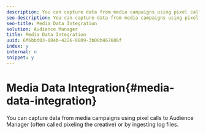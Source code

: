 ```yaml
---
description: You can capture data from media campaigns using pixel calls to Audience Manager (often called pixeling the creative) or by ingesting log files.
seo-description: You can capture data from media campaigns using pixel calls to Audience Manager (often called pixeling the creative) or by ingesting log files.
seo-title: Media Data Integration
solution: Audience Manager
title: Media Data Integration
uuid: 6f6bbd03-084b-4226-8809-3b00b467606f
index: y
internal: n
snippet: y
---
```


# Media Data Integration{#media-data-integration}

You can capture data from media campaigns using pixel calls to Audience Manager (often called pixeling the creative) or by ingesting log files.

<!-- 

c_camp_data_int.xml

 -->

